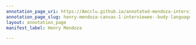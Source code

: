 ```yaml
---
annotation_page_uri: https://Amcclu.github.io/annotated-mendoza-interview/annotations/henry-mendoza-canvas-1-interviewee--body-language--laughter--rapport--joking-.json
annotation_page_slug: henry-mendoza-canvas-1-interviewee--body-language--laughter--rapport--joking-
layout: annotation_page
manifest_label: Henry Mendoza

---
```

